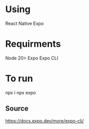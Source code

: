 # Using 
React Native
Expo

# Requirments
Node 20>
Expo
Expo CLI

# To run
npx i
npx expo

## Source
https://docs.expo.dev/more/expo-cli/
